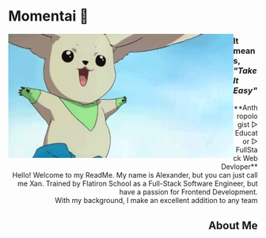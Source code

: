 # Momentai 🌿

<img height="250" align="left" alt="GIF" src="/assests/Terriermon2.gif">

### It means, _"Take It Easy"_

<div align="right">
**Anthropologist ▷ Educator ▷ FullStack Web Devloper**
<br>
Hello! Welcome to my ReadMe. My name is Alexander, but you can just call me Xan. Trained by Flatiron School as a Full-Stack Software Engineer, but have a passion for Frontend Development.
<br>
With my background, I make an excellent addition to any team 
<br>
<div>

## About Me
